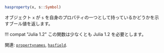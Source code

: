 ```julia
hasproperty(x, s::Symbol)
```

オブジェクト `x` が `s` を自身のプロパティの一つとして持っているかどうかを示すブール値を返します。

!!! compat "Julia 1.2"
    この関数は少なくとも Julia 1.2 を必要とします。


関連: [`propertynames`](@ref), [`hasfield`](@ref).
